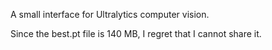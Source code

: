 A small interface for Ultralytics computer vision.

Since the best.pt file is 140 MB, I regret that I cannot share it.
